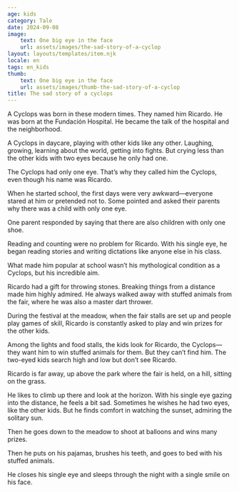 ```yaml
---
age: kids
category: Tale
date: 2024-09-08
image:
    text: One big eye in the face
    url: assets/images/the-sad-story-of-a-cyclop
layout: layouts/templates/item.njk
locale: en
tags: en_kids
thumb:
    text: One big eye in the face
    url: assets/images/thumb-the-sad-story-of-a-cyclop
title: The sad story of a cyclops
---
```


A Cyclops was born in these modern times. They named him Ricardo. He was born at the Fundación Hospital. He became the talk of the hospital and the neighborhood.

A Cyclops in daycare, playing with other kids like any other. Laughing, growing, learning about the world, getting into fights. But crying less than the other kids with two eyes because he only had one.

The Cyclops had only one eye. That’s why they called him the Cyclops, even though his name was Ricardo.

When he started school, the first days were very awkward—everyone stared at him or pretended not to. Some pointed and asked their parents why there was a child with only one eye.

One parent responded by saying that there are also children with only one shoe.

Reading and counting were no problem for Ricardo. With his single eye, he began reading stories and writing dictations like anyone else in his class.

What made him popular at school wasn’t his mythological condition as a Cyclops, but his incredible aim.

Ricardo had a gift for throwing stones. Breaking things from a distance made him highly admired. He always walked away with stuffed animals from the fair, where he was also a master dart thrower.

During the festival at the meadow, when the fair stalls are set up and people play games of skill, Ricardo is constantly asked to play and win prizes for the other kids.

Among the lights and food stalls, the kids look for Ricardo, the Cyclops—they want him to win stuffed animals for them. But they can’t find him. The two-eyed kids search high and low but don’t see Ricardo.

Ricardo is far away, up above the park where the fair is held, on a hill, sitting on the grass.

He likes to climb up there and look at the horizon. With his single eye gazing into the distance, he feels a bit sad. Sometimes he wishes he had two eyes, like the other kids. But he finds comfort in watching the sunset, admiring the solitary sun.

Then he goes down to the meadow to shoot at balloons and wins many prizes.

Then he puts on his pajamas, brushes his teeth, and goes to bed with his stuffed animals.

He closes his single eye and sleeps through the night with a single smile on his face.

